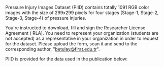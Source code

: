 Pressure Injury Images Dataset (PIID) contains totally 1091 RGB color images with the size of 299x299 pixels for four stages (Stage-1, Stage-2, Stage-3, Stage-4) of pressure injuries.

You're instructed to download, fill and sign the Researcher License Agreement ( RLA). You need to represent your organization (students are not accepted) as a representative in your organization in order to request for the dataset. Please upload the form, scan it and send to the corresponding author, "betulay@firat.edu.tr". 

PIID is provided for the data used in the publication below:
